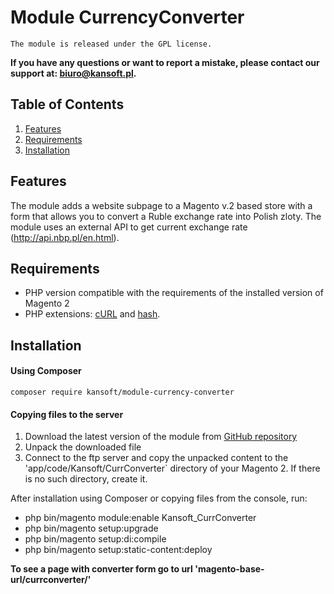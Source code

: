 # Module CurrencyConverter
``The module is released under the GPL license.``

**If you have any questions or want to report a mistake, please contact our support at: biuro@kansoft.pl.**


## Table of Contents

1. [Features](#features)
1. [Requirements](#requirements)
1. [Installation](#installation)



## Features
The module adds a website subpage to a Magento v.2 based store with a form that allows you to convert a Ruble exchange rate into Polish zloty. The module uses an external API to get current exchange rate (http://api.nbp.pl/en.html).


## Requirements


* PHP version compatible with the requirements of the installed version of Magento 2
* PHP extensions: [cURL][ext2] and [hash][ext3].

## Installation

#### Using Composer
`composer require kansoft/module-currency-converter`

#### Copying files to the server
 1. Download the latest version of the module from [GitHub repository][ext1]
 1. Unpack the downloaded file
 1. Connect to the ftp server and copy the unpacked content to the 'app/code/Kansoft/CurrConverter` directory of your Magento 2. If there is no such directory, create it.
 
 After installation using Composer or copying files from the console, run:
 * php bin/magento module:enable Kansoft_CurrConverter
 * php bin/magento setup:upgrade
 * php bin/magento setup:di:compile
 * php bin/magento setup:static-content:deploy

**To see a page with converter form go to url 'magento-base-url/currconverter/'**

<!--external links:-->
[ext1]: https://github.com/kansoft/currency-converter
[ext2]: http://php.net/manual/en/book.curl.php
[ext3]: http://php.net/manual/en/book.hash.php